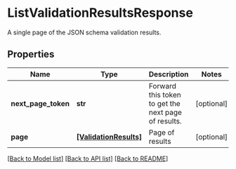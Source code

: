 # ListValidationResultsResponse

A single page of the JSON schema validation results.
## Properties
Name | Type | Description | Notes
------------ | ------------- | ------------- | -------------
**next_page_token** | **str** | Forward this token to get the next page of results. | [optional] 
**page** | [**[ValidationResults]**](ValidationResults.md) | Page of results | [optional] 

[[Back to Model list]](../README.md#documentation-for-models) [[Back to API list]](../README.md#documentation-for-api-endpoints) [[Back to README]](../README.md)


